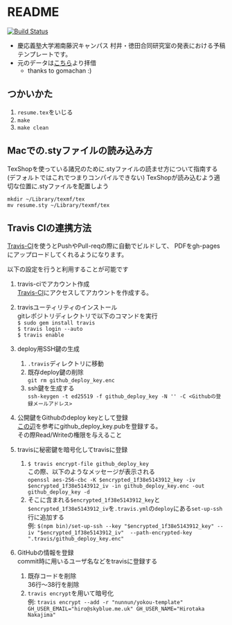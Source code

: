 # README
[![Build Status](https://travis-ci.org/sfc-rg/yokou-template.svg?branch=master)](https://travis-ci.org/sfc-rg/yokou-template)
* 慶応義塾大学湘南藤沢キャンパス 村井・徳田合同研究室の発表における予稿テンプレートです。
* 元のデータは[こちら](https://gist.github.com/ntddk/f842cabe4298a2f988b9)より拝借
    - thanks to gomachan :)

## つかいかた
1. `resume.tex`をいじる
2. `make`
4. `make clean`

## Macでの.styファイルの読み込み方
TexShopを使っている諸兄のために.styファイルの読ませ方について指南する(デフォルトではこれでつまりコンパイルできない)
TexShopが読み込むよう適切な位置に.styファイルを配置しよう
```
mkdir ~/Library/texmf/tex
mv resume.sty ~/Library/texmf/tex
```

## Travis CIの連携方法
[Travis-CI](https://travis-ci.org/)を使うとPushやPull-reqの際に自動でビルドして、
PDFをgh-pagesにアップロードしてくれるようになります。

以下の設定を行うと利用することが可能です

1. travis-ciでアカウント作成  
[Travis-CI](https://travis-ci.org/)にアクセスしてアカウントを作成する。

2. travisユーティリティのインストール  
gitレポジトリディレクトリで以下のコマンドを実行  
`$ sudo gem install travis`  
`$ travis login --auto`  
`$ travis enable`

3. deploy用SSH鍵の生成
    1. `.travis`ディレクトリに移動
    2. 既存deploy鍵の削除  
    `git rm github_deploy_key.enc`
    3. ssh鍵を生成する  
    `ssh-keygen -t ed25519 -f github_deploy_key -N '' -C <Githubの登録メールアドレス>`

4. 公開鍵をGithubのdeploy keyとして登録  
[この辺](http://qiita.com/master-of-sugar/items/a9892879f6e9cb9f3c97)を参考にgithub_deploy_key.pubを登録する。  
その際Read/Writeの権限を与えること

5. travisに秘密鍵を暗号化してtravisに登録  
    1. `$ travis encrypt-file github_deploy_key`  
    この際、以下のようなメッセージが表示される  
    `openssl aes-256-cbc -K $encrypted_1f38e5143912_key -iv $encrypted_1f38e5143912_iv -in github_deploy_key.enc -out github_deploy_key -d`  
    2. そこに含まれる`$encrypted_1f38e5143912_key`と`$encrypted_1f38e5143912_iv`を`.travis.yml`の`deploy`にある`set-up-ssh`行に追加する  
    例: `$(npm bin)/set-up-ssh --key "$encrypted_1f38e5143912_key" --iv "$encrypted_1f38e5143912_iv"  --path-encrypted-key ".travis/github_deploy_key.enc"`

6. GitHubの情報を登録  
commit時に用いるユーザ名などをtravisに登録する  
    1. 既存コードを削除  
    36行〜38行を削除
    2. `travis encrypt`を用いて暗号化  
    例: `travis encrypt --add -r "nunnun/yokou-template" GH_USER_EMAIL="hiro@skyblue.me.uk" GH_USER_NAME="Hirotaka Nakajima"`
